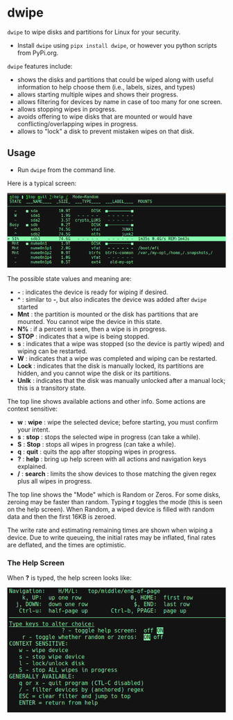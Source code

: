 # dwipe
`dwipe` to wipe disks and partitions for Linux for your security.

* Install `dwipe` using `pipx install dwipe`, or however you python scripts from PyPi.org.


`dwipe` features include:
* shows the disks and partitions that could be wiped along with useful information to help choose them (i.e., labels, sizes, and types)
* allows starting multiple wipes and shows their progress.
* allows filtering for devices by name in case of too many for one screen.
* allows stopping wipes in progress.
* avoids offering to wipe disks that are mounted or would have conflicting/overlapping wipes in progress.
* allows to "lock" a disk to prevent mistaken wipes on that disk.
  
## Usage
* Run `dwipe` from the command line.

Here is a typical screen:

![dwipe-help](https://raw.githubusercontent.com/joedefen/dwipe/master/resources/dwipe-main-screen.png?raw=true)

The possible state values and meaning are:
* **-** : indicates the device is ready for wiping if desired.
* **^** : similar to **-**, but also indicates the device was added after `dwipe` started
* **Mnt** :  the partition is mounted or the disk has partitions that are mounted.  You cannot wipe the device in this state.
* **N%** : if a percent is seen, then a wipe is in progress.
* **STOP** :  indicates that a wipe is being stopped.
* **s** :  indicates that a wipe was stopped (so the device is partly wiped) and wiping can be restarted.
* **W** :  indicates that a wipe was completed and wiping can be restarted.
* **Lock** :  indicates that the disk is manually locked, its partitions are hidden, and you cannot wipe the disk or its partitions.
* **Unlk** :  indicates that the disk was manually unlocked after a manual lock; this is a transitory state.

The top line shows available actions and other info. Some actions are context sensitive:
* **w** : **wipe** : wipe the selected device; before starting, you must confirm your intent.
* **s** : **stop** : stops the selected wipe in progress (can take a while).
* **S** : **Stop** : stops all wipes in progress (can take a while).
* **q** : **quit** : quits the app after stopping wipes in progress.
* **?** : **help** : bring up help screen with all actions and navigation keys explained.
* **/** : **search** : limits the show devices to those matching the given regex plus all wipes in progress.

The top line shows the "Mode" which is Random or Zeros. For some disks, zeroing may be faster than random.  Typing **r** toggles the mode (this is seen on the help screen). When Random, a wiped device is filled with random data and then the first 16KB is zeroed.

The write rate and estimating remaining times are shown when wiping a device.  Due to write queueing, the initial rates may be inflated, final rates are deflated, and the times are optimistic.


### The Help Screen
When **?** is typed, the help screen looks like:

![dwipe-help](https://raw.githubusercontent.com/joedefen/dwipe/master/resources/dwipe-help-screen.png?raw=true)
